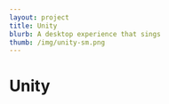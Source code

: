```yaml
---
layout: project
title: Unity
blurb: A desktop experience that sings
thumb: /img/unity-sm.png
---
```


Unity
=====
